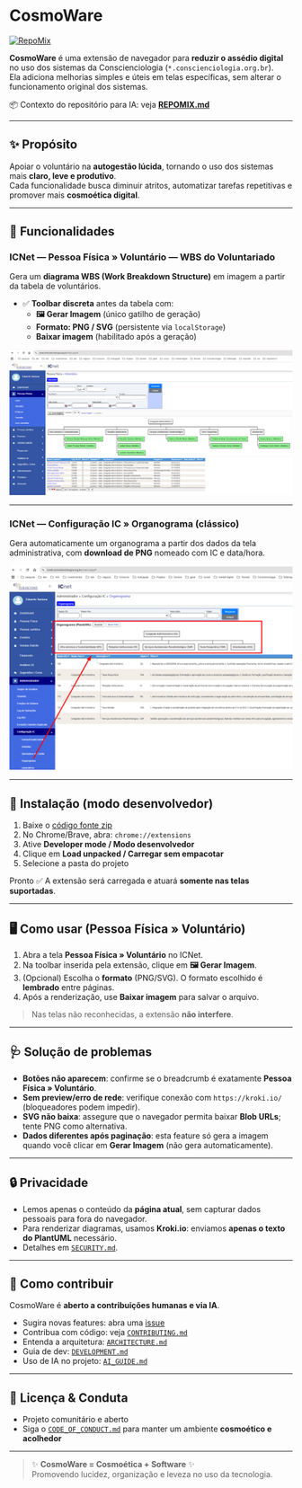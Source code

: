 # CosmoWare

[![RepoMix](https://img.shields.io/badge/RepoMix-enabled-4B8BF4)](https://repomix.com)

**CosmoWare** é uma extensão de navegador para **reduzir o assédio digital** no uso dos sistemas da Conscienciologia (`*.conscienciologia.org.br`).  
Ela adiciona melhorias simples e úteis em telas específicas, sem alterar o funcionamento original dos sistemas.

📦 Contexto do repositório para IA: veja **[REPOMIX.md](./REPOMIX.md)**

---

## ✨ Propósito

Apoiar o voluntário na **autogestão lúcida**, tornando o uso dos sistemas mais **claro, leve e produtivo**.  
Cada funcionalidade busca diminuir atritos, automatizar tarefas repetitivas e promover mais **cosmoética digital**.

---

## 🚀 Funcionalidades

### ICNet — Pessoa Física » Voluntário — **WBS do Voluntariado**
Gera um **diagrama WBS (Work Breakdown Structure)** em imagem a partir da tabela de voluntários.

- ✅ **Toolbar discreta** antes da tabela com:
  - **🖼️ Gerar Imagem** (único gatilho de geração)
  - **Formato: PNG / SVG** (persistente via `localStorage`)
  - **Baixar imagem** (habilitado após a geração)

![](doc/feature-pessoa-fisica-voluntario.png)

---

### ICNet — Configuração IC » Organograma (clássico)
Gera automaticamente um organograma a partir dos dados da tela administrativa, com **download de PNG** nomeado com IC e data/hora.  

![](doc/feature-configuracoes-ic-organograma-voluntario.png)

---

## 🔧 Instalação (modo desenvolvedor)

1. Baixe o [código fonte zip](https://github.com/conscienciologia/CosmoWare/releases/latest/) 
2. No Chrome/Brave, abra: `chrome://extensions`
3. Ative **Developer mode / Modo desenvolvedor**
4. Clique em **Load unpacked / Carregar sem empacotar**
5. Selecione a pasta do projeto

Pronto ✅ A extensão será carregada e atuará **somente nas telas suportadas**.

---

## 🖥️ Como usar (Pessoa Física » Voluntário)

1. Abra a tela **Pessoa Física » Voluntário** no ICNet.  
2. Na toolbar inserida pela extensão, clique em **🖼️ Gerar Imagem**.  
3. (Opcional) Escolha o **formato** (PNG/SVG). O formato escolhido é **lembrado** entre páginas.  
4. Após a renderização, use **Baixar imagem** para salvar o arquivo.  

> Nas telas não reconhecidas, a extensão **não interfere**.

---

## 🩺 Solução de problemas

- **Botões não aparecem**: confirme se o breadcrumb é exatamente **Pessoa Física » Voluntário**.  
- **Sem preview/erro de rede**: verifique conexão com `https://kroki.io/` (bloqueadores podem impedir).  
- **SVG não baixa**: assegure que o navegador permita baixar **Blob URLs**; tente PNG como alternativa.  
- **Dados diferentes após paginação**: esta feature só gera a imagem quando você clicar em **Gerar Imagem** (não gera automaticamente).

---

## 🔒 Privacidade

- Lemos apenas o conteúdo da **página atual**, sem capturar dados pessoais para fora do navegador.  
- Para renderizar diagramas, usamos **Kroki.io**: enviamos **apenas o texto do PlantUML** necessário.  
- Detalhes em [`SECURITY.md`](./SECURITY.md).  

---

## 🤝 Como contribuir

CosmoWare é **aberto a contribuições humanas e via IA**.  

- Sugira novas features: abra uma [issue](./.github/ISSUE_TEMPLATE/feature_request.md)  
- Contribua com código: veja [`CONTRIBUTING.md`](./CONTRIBUTING.md)  
- Entenda a arquitetura: [`ARCHITECTURE.md`](./ARCHITECTURE.md)  
- Guia de dev: [`DEVELOPMENT.md`](./DEVELOPMENT.md)  
- Uso de IA no projeto: [`AI_GUIDE.md`](./AI_GUIDE.md)  

---

## 📜 Licença & Conduta

- Projeto comunitário e aberto  
- Siga o [`CODE_OF_CONDUCT.md`](./CODE_OF_CONDUCT.md) para manter um ambiente **cosmoético e acolhedor**  

---

> ✨ **CosmoWare = Cosmoética + Software** ✨  
Promovendo lucidez, organização e leveza no uso da tecnologia.
